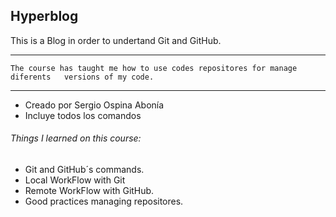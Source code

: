  ## Hyperblog

This is a Blog in order to undertand Git and GitHub.

------------
`The course has taught me how to use codes repositores for manage diferents   versions of my code.`
____________

* Creado por Sergio Ospina Abonía
* Incluye todos los comandos

###### Things I learned on this course:
- Git and GitHub´s commands.
- Local WorkFlow with Git
- Remote WorkFlow with GitHub.
- Good practices managing repositores. 

